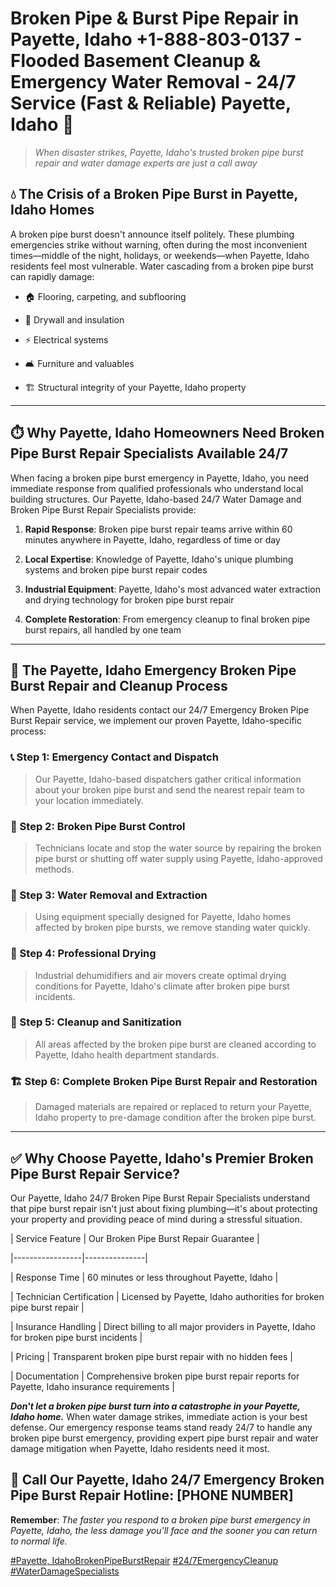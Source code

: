 # Broken Pipe & Burst Pipe Repair in Payette, Idaho +1-888-803-0137 - Flooded Basement Cleanup & Emergency Water Removal - 24/7 Service (Fast & Reliable) Payette, Idaho 🚨

> *When disaster strikes, Payette, Idaho's trusted broken pipe burst repair and water damage experts are just a call away*

## 💧 The Crisis of a Broken Pipe Burst in Payette, Idaho Homes

A broken pipe burst doesn't announce itself politely. These plumbing emergencies strike without warning, often during the most inconvenient times—middle of the night, holidays, or weekends—when Payette, Idaho residents feel most vulnerable. Water cascading from a broken pipe burst can rapidly damage:

* 🏠 Flooring, carpeting, and subflooring
* 🧱 Drywall and insulation
* ⚡ Electrical systems
* 🛋️ Furniture and valuables
* 🏗️ Structural integrity of your Payette, Idaho property

---

## ⏱️ Why Payette, Idaho Homeowners Need Broken Pipe Burst Repair Specialists Available 24/7

When facing a broken pipe burst emergency in Payette, Idaho, you need immediate response from qualified professionals who understand local building structures. Our Payette, Idaho-based 24/7 Water Damage and Broken Pipe Burst Repair Specialists provide:

1. **Rapid Response**: Broken pipe burst repair teams arrive within 60 minutes anywhere in Payette, Idaho, regardless of time or day
2. **Local Expertise**: Knowledge of Payette, Idaho's unique plumbing systems and broken pipe burst repair codes
3. **Industrial Equipment**: Payette, Idaho's most advanced water extraction and drying technology for broken pipe burst repair
4. **Complete Restoration**: From emergency cleanup to final broken pipe burst repairs, all handled by one team

---

## 🔧 The Payette, Idaho Emergency Broken Pipe Burst Repair and Cleanup Process

When Payette, Idaho residents contact our 24/7 Emergency Broken Pipe Burst Repair service, we implement our proven Payette, Idaho-specific process:

### 📞 Step 1: Emergency Contact and Dispatch
> Our Payette, Idaho-based dispatchers gather critical information about your broken pipe burst and send the nearest repair team to your location immediately.

### 🚿 Step 2: Broken Pipe Burst Control
> Technicians locate and stop the water source by repairing the broken pipe burst or shutting off water supply using Payette, Idaho-approved methods.

### 🌊 Step 3: Water Removal and Extraction
> Using equipment specially designed for Payette, Idaho homes affected by broken pipe bursts, we remove standing water quickly.

### 💨 Step 4: Professional Drying
> Industrial dehumidifiers and air movers create optimal drying conditions for Payette, Idaho's climate after broken pipe burst incidents.

### 🧼 Step 5: Cleanup and Sanitization
> All areas affected by the broken pipe burst are cleaned according to Payette, Idaho health department standards.

### 🏗️ Step 6: Complete Broken Pipe Burst Repair and Restoration
> Damaged materials are repaired or replaced to return your Payette, Idaho property to pre-damage condition after the broken pipe burst.

---

## ✅ Why Choose Payette, Idaho's Premier Broken Pipe Burst Repair Service?

Our Payette, Idaho 24/7 Broken Pipe Burst Repair Specialists understand that pipe burst repair isn't just about fixing plumbing—it's about protecting your property and providing peace of mind during a stressful situation.

| Service Feature | Our Broken Pipe Burst Repair Guarantee |
|-----------------|---------------|
| Response Time | 60 minutes or less throughout Payette, Idaho |
| Technician Certification | Licensed by Payette, Idaho authorities for broken pipe burst repair |
| Insurance Handling | Direct billing to all major providers in Payette, Idaho for broken pipe burst incidents |
| Pricing | Transparent broken pipe burst repair with no hidden fees |
| Documentation | Comprehensive broken pipe burst repair reports for Payette, Idaho insurance requirements |

***Don't let a broken pipe burst turn into a catastrophe in your Payette, Idaho home.*** When water damage strikes, immediate action is your best defense. Our emergency response teams stand ready 24/7 to handle any broken pipe burst emergency, providing expert pipe burst repair and water damage mitigation when Payette, Idaho residents need it most.

## 📱 Call Our Payette, Idaho 24/7 Emergency Broken Pipe Burst Repair Hotline: [PHONE NUMBER]

**Remember**: *The faster you respond to a broken pipe burst emergency in Payette, Idaho, the less damage you'll face and the sooner you can return to normal life.*

[#Payette, IdahoBrokenPipeBurstRepair](#) [#24/7EmergencyCleanup](#) [#WaterDamageSpecialists](#)